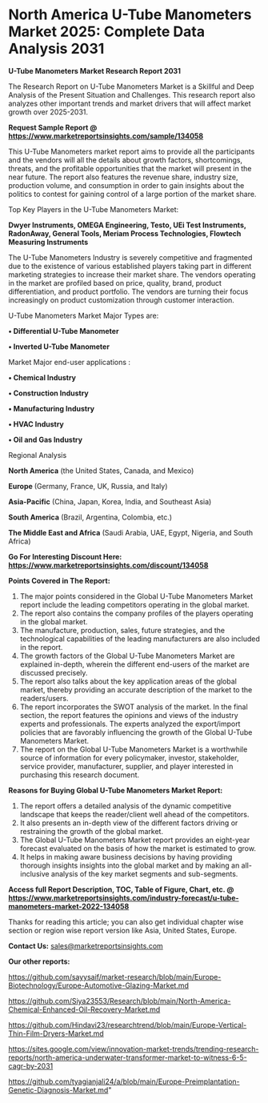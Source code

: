 # North America U-Tube Manometers Market 2025: Complete Data Analysis 2031

<strong>U-Tube Manometers Market Research Report 2031</strong>

The Research Report on U-Tube Manometers Market is a Skillful and Deep Analysis of the Present Situation and Challenges. This research report also analyzes other important trends and market drivers that will affect market growth over 2025-2031.

<strong>Request Sample Report @ <a href=https://www.marketreportsinsights.com/sample/134058>https://www.marketreportsinsights.com/sample/134058</a></strong>

This U-Tube Manometers market report aims to provide all the participants and the vendors will all the details about growth factors, shortcomings, threats, and the profitable opportunities that the market will present in the near future. The report also features the revenue share, industry size, production volume, and consumption in order to gain insights about the politics to contest for gaining control of a large portion of the market share.

Top Key Players in the U-Tube Manometers Market:

<strong>Dwyer Instruments, OMEGA Engineering, Testo, UEi Test Instruments, RadonAway, General Tools, Meriam Process Technologies, Flowtech Measuring Instruments</strong>

The U-Tube Manometers Industry is severely competitive and fragmented due to the existence of various established players taking part in different marketing strategies to increase their market share. The vendors operating in the market are profiled based on price, quality, brand, product differentiation, and product portfolio. The vendors are turning their focus increasingly on product customization through customer interaction.

U-Tube Manometers Market Major Types are:

<strong>• Differential U-Tube Manometer

• Inverted U-Tube Manometer</strong>

Market Major end-user applications :

<strong>• Chemical Industry

• Construction Industry

• Manufacturing Industry

• HVAC Industry

• Oil and Gas Industry</strong>

Regional Analysis

</u><strong><b>North America</b></strong> (the United States, Canada, and Mexico)

<strong><b>Europe </b></strong>(Germany, France, UK, Russia, and Italy)

<strong><b>Asia-Pacific</b></strong> (China, Japan, Korea, India, and Southeast Asia)

<strong><b>South America</b></strong> (Brazil, Argentina, Colombia, etc.)

<strong><b>The Middle East and Africa</b></strong> (Saudi Arabia, UAE, Egypt, Nigeria, and South Africa)

<strong>Go For Interesting Discount Here: <a href=https://www.marketreportsinsights.com/discount/134058>https://www.marketreportsinsights.com/discount/134058</a></strong>

<strong>Points Covered in The Report:</strong>
<ol>
  <li>The major points considered in the Global U-Tube Manometers Market report include the leading competitors operating in the global market.</li>
  <li>The report also contains the company profiles of the players operating in the global market.</li>
  <li>The manufacture, production, sales, future strategies, and the technological capabilities of the leading manufacturers are also included in the report.</li>
  <li>The growth factors of the Global U-Tube Manometers Market are explained in-depth, wherein the different end-users of the market are discussed precisely.</li>
  <li>The report also talks about the key application areas of the global market, thereby providing an accurate description of the market to the readers/users.</li>
  <li>The report incorporates the SWOT analysis of the market. In the final section, the report features the opinions and views of the industry experts and professionals. The experts analyzed the export/import policies that are favorably influencing the growth of the Global U-Tube Manometers Market.</li>
  <li>The report on the Global U-Tube Manometers Market is a worthwhile source of information for every policymaker, investor, stakeholder, service provider, manufacturer, supplier, and player interested in purchasing this research document.</li>
</ol>
<strong>Reasons for Buying Global U-Tube Manometers Market Report:</strong>

<ol>
  <li>The report offers a detailed analysis of the dynamic competitive landscape that keeps the reader/client well ahead of the competitors.</li>
  <li>It also presents an in-depth view of the different factors driving or restraining the growth of the global market.</li>
  <li>The Global U-Tube Manometers Market report provides an eight-year forecast evaluated on the basis of how the market is estimated to grow.</li>
  <li>It helps in making aware business decisions by having providing thorough insights insights into the global market and by making an all-inclusive analysis of the key market segments and sub-segments.</li>
</ol>
<strong>Access full Report Description, TOC, Table of Figure, Chart, etc. @ <a href=https://www.marketreportsinsights.com/industry-forecast/u-tube-manometers-market-2022-134058>https://www.marketreportsinsights.com/industry-forecast/u-tube-manometers-market-2022-134058</a></strong>


Thanks for reading this article; you can also get individual chapter wise section or region wise report version like Asia, United States, Europe.

<strong>Contact Us:</strong>
sales@marketreportsinsights.com

<strong>Our other reports:</strong>

<a href=https://github.com/sayysaif/market-research/blob/main/Europe-Biotechnology/Europe-Automotive-Glazing-Market.md>https://github.com/sayysaif/market-research/blob/main/Europe-Biotechnology/Europe-Automotive-Glazing-Market.md</a>

<a href=https://github.com/Siya23553/Research/blob/main/North-America-Chemical-Enhanced-Oil-Recovery-Market.md>https://github.com/Siya23553/Research/blob/main/North-America-Chemical-Enhanced-Oil-Recovery-Market.md</a>

<a href=https://github.com/Hindavi23/researchtrend/blob/main/Europe-Vertical-Thin-Film-Dryers-Market.md>https://github.com/Hindavi23/researchtrend/blob/main/Europe-Vertical-Thin-Film-Dryers-Market.md</a>

<a href=https://sites.google.com/view/innovation-market-trends/trending-research-reports/north-america-underwater-transformer-market-to-witness-6-5-cagr-by-2031>https://sites.google.com/view/innovation-market-trends/trending-research-reports/north-america-underwater-transformer-market-to-witness-6-5-cagr-by-2031</a>

<a href=https://github.com/tyagianjali24/a/blob/main/Europe-Preimplantation-Genetic-Diagnosis-Market.md>https://github.com/tyagianjali24/a/blob/main/Europe-Preimplantation-Genetic-Diagnosis-Market.md</a>"

